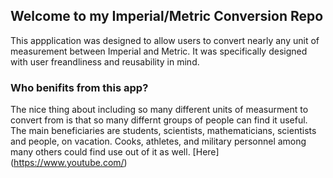 ## Welcome to my Imperial/Metric Conversion Repo

This appplication was designed to allow users to convert nearly any unit of measurement between Imperial and Metric. It was specifically designed with user freandliness and reusability in mind. 

### Who benifits from this app?

The nice thing about including so many different units of measurment to convert from is that so many differnt groups of people can find it useful. The main beneficiaries are students, scientists, mathematicians, scientists and people, on vacation. Cooks, athletes, and military personnel among many others could find use out of it as well. [Here] (https://www.youtube.com/)

